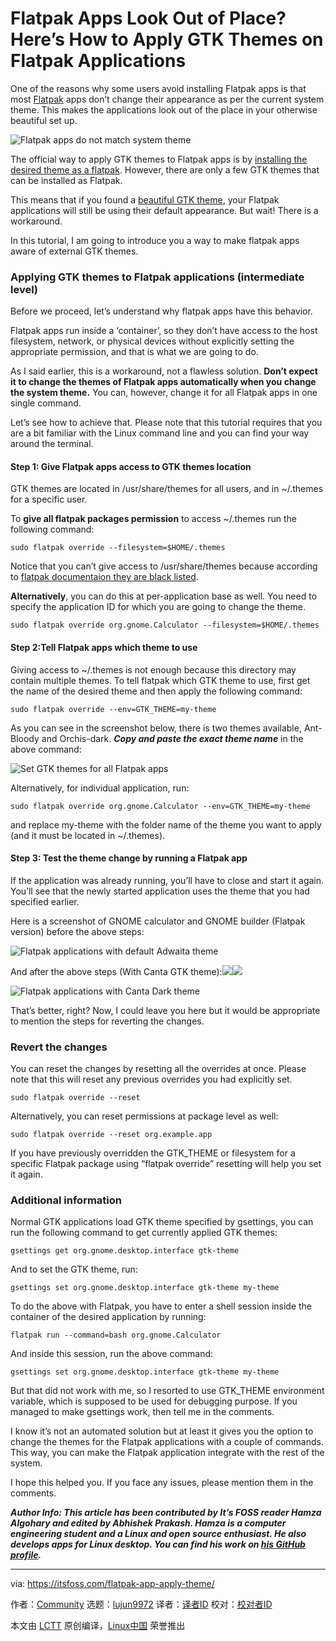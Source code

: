 [#]: subject: "Flatpak Apps Look Out of Place? Here’s How to Apply GTK Themes on Flatpak Applications"
[#]: via: "https://itsfoss.com/flatpak-app-apply-theme/"
[#]: author: "Community https://itsfoss.com/author/itsfoss/"
[#]: collector: "lujun9972"
[#]: translator: " "
[#]: reviewer: " "
[#]: publisher: " "
[#]: url: " "

Flatpak Apps Look Out of Place? Here’s How to Apply GTK Themes on Flatpak Applications
======

One of the reasons why some users avoid installing Flatpak apps is that most [Flatpak][1] apps don’t change their appearance as per the current system theme. This makes the applications look out of the place in your otherwise beautiful set up.

![Flatpak apps do not match system theme][2]

The official way to apply GTK themes to Flatpak apps is by [installing the desired theme as a flatpak][3]. However, there are only a few GTK themes that can be installed as Flatpak.

This means that if you found a [beautiful GTK theme][4], your Flatpak applications will still be using their default appearance. But wait! There is a workaround.

In this tutorial, I am going to introduce you a way to make flatpak apps aware of external GTK themes.

### Applying GTK themes to Flatpak applications (intermediate level)

Before we proceed, let’s understand why flatpak apps have this behavior.

Flatpak apps run inside a ‘container’, so they don’t have access to the host filesystem, network, or physical devices without explicitly setting the appropriate permission, and that is what we are going to do.

As I said earlier, this is a workaround, not a flawless solution. **Don’t expect it to change the themes of Flatpak apps automatically when you change the system theme.** You can, however, change it for all Flatpak apps in one single command.

Let’s see how to achieve that. Please note that this tutorial requires that you are a bit familiar with the Linux command line and you can find your way around the terminal.

#### Step 1: Give Flatpak apps access to GTK themes location

GTK themes are located in /usr/share/themes for all users, and in ~/.themes for a specific user.

To **give all flatpak packages permission** to access ~/.themes run the following command:

```
sudo flatpak override --filesystem=$HOME/.themes
```

Notice that you can’t give access to /usr/share/themes because according to [flatpak documentaion they are black listed][5].

**Alternatively**, you can do this at per-application base as well. You need to specify the application ID for which you are going to change the theme.

```
sudo flatpak override org.gnome.Calculator --filesystem=$HOME/.themes
```

#### Step 2:Tell Flatpak apps which theme to use

Giving access to ~/.themes is not enough because this directory may contain multiple themes. To tell flatpak which GTK theme to use, first get the name of the desired theme and then apply the following command:

```
sudo flatpak override --env=GTK_THEME=my-theme
```

As you can see in the screenshot below, there is two themes available, Ant-Bloody and Orchis-dark. _**Copy and paste the exact theme name**_ in the above command:

![Set GTK themes for all Flatpak apps][6]

Alternatively, for individual application, run:

```
sudo flatpak override org.gnome.Calculator --env=GTK_THEME=my-theme
```

and replace my-theme with the folder name of the theme you want to apply (and it must be located in ~/.themes).

#### Step 3: Test the theme change by running a Flatpak app

If the application was already running, you’ll have to close and start it again. You’ll see that the newly started application uses the theme that you had specified earlier.

Here is a screenshot of GNOME calculator and GNOME builder (Flatpak version) before the above steps:

![Flatpak applications with default Adwaita theme][7]

And after the above steps (With Canta GTK theme):![][8]![][8]

![Flatpak applications with Canta Dark theme][9]

That’s better, right? Now, I could leave you here but it would be appropriate to mention the steps for reverting the changes.

### Revert the changes

You can reset the changes by resetting all the overrides at once. Please note that this will reset any previous overrides you had explicitly set.

```
sudo flatpak override --reset
```

Alternatively, you can reset permissions at package level as well:

```
sudo flatpak override --reset org.example.app
```

If you have previously overridden the GTK_THEME or filesystem for a specific Flatpak package using “flatpak override” resetting will help you set it again.

### Additional information

Normal GTK applications load GTK theme specified by gsettings, you can run the following command to get currently applied GTK themes:

```
gsettings get org.gnome.desktop.interface gtk-theme
```

And to set the GTK theme, run:

```
gsettings set org.gnome.desktop.interface gtk-theme my-theme
```

To do the above with Flatpak, you have to enter a shell session inside the container of the desired application by running:

```
flatpak run --command=bash org.gnome.Calculator
```

And inside this session, run the above command:

```
gsettings set org.gnome.desktop.interface gtk-theme my-theme
```

But that did not work with me, so I resorted to use GTK_THEME environment variable, which is supposed to be used for debugging purpose. If you managed to make gsettings work, then tell me in the comments.

I know it’s not an automated solution but at least it gives you the option to change the themes for the Flatpak applications with a couple of commands. This way, you can make the Flatpak application integrate with the rest of the system.

I hope this helped you. If you face any issues, please mention them in the comments.

_**Author Info: This article has been contributed by It’s FOSS reader Hamza Algohary and edited by Abhishek Prakash. Hamza is a computer engineering student and a Linux and open source enthusiast. He also develops apps for Linux desktop. You can find his work on [his GitHub profile][10].**_

--------------------------------------------------------------------------------

via: https://itsfoss.com/flatpak-app-apply-theme/

作者：[Community][a]
选题：[lujun9972][b]
译者：[译者ID](https://github.com/译者ID)
校对：[校对者ID](https://github.com/校对者ID)

本文由 [LCTT](https://github.com/LCTT/TranslateProject) 原创编译，[Linux中国](https://linux.cn/) 荣誉推出

[a]: https://itsfoss.com/author/itsfoss/
[b]: https://github.com/lujun9972
[1]: https://itsfoss.com/what-is-flatpak/
[2]: https://i1.wp.com/itsfoss.com/wp-content/uploads/2021/11/flatpak-apps-not-matching-system-theme.jpg?resize=800%2C450&ssl=1
[3]: https://docs.flatpak.org/en/latest/desktop-integration.html#theming
[4]: https://itsfoss.com/best-gtk-themes/
[5]: https://docs.flatpak.org/en/latest/sandbox-permissions.html#filesystem-access
[6]: https://i2.wp.com/itsfoss.com/wp-content/uploads/2021/11/set-gtk-theme-to-flatpak-apps.png?resize=800%2C277&ssl=1
[7]: https://i0.wp.com/itsfoss.com/wp-content/uploads/2021/11/flatpak-adwaita.webp?resize=800%2C450&ssl=1
[8]: https://itsfoss.com/flatpak-app-apply-theme/flatpak-canta-dark.png
[9]: https://i2.wp.com/itsfoss.com/wp-content/uploads/2021/11/flatpak-canta-dark.webp?resize=800%2C450&ssl=1
[10]: https://github.com/hamza-Algohary
